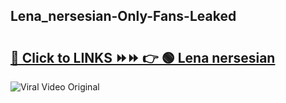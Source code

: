 
 ## Lena_nersesian-Only-Fans-Leaked

# <h2><a href="https://clipsfans.com/Lena_nersesian&ref=git">🔗 Click to LINKS ⏩⏩ 👉 🟢 Lena nersesian </a></h2>

<a href="https://clipsfans.com/Lena_nersesian&ref=git" rel="nofollow" data-target="animated-image.originalLink"><img src="https://i.ibb.co.com/xMMVF88/686577567.gif" alt="Viral Video Original" style="max-width: 100%; display: inline-block;" data-target="animated-image.originalImage"></a>
